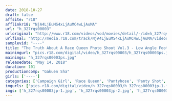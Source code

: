 ```yaml
---
date: 2018-10-27
draft: false
affsite: "r18"
afflinkr18: "NjA4LjEuMS4xLjAuMC4wLjAuMA"
url: "h_327rqs00003"
urloriginal: "http://www.r18.com/videos/vod/movies/detail/-/id=h_327rqs00003"
urlfinal: "http://media.r18.com/track/NjA4LjEuMS4xLjAuMC4wLjAuMA/videos/vod/movies/detail/-/id=h_327rqs00003"
samplevid: "----"
title: "The Truth About A Race Queen Photo Shoot Vol.3 - Low Angle Footage Of Race Queen Panties On Display! -"
mainimgurl: "pics.r18.com/digital/video/h_327rqs00003/h_327rqs00003ps.jpg"
mainimgs: "h_327rqs00003ps.jpg"
releasedate: "May 14, 2018"
duration: 101
productioncomp: "Gakuen Sha"
girls: ['----']
categories: ['Campaign Girl', 'Race Queen', 'Pantyhose', 'Panty Shot', 'Voyeur']
imgurls: ['pics.r18.com/digital/video/h_327rqs00003/h_327rqs00003jp-1.jpg', 'pics.r18.com/digital/video/h_327rqs00003/h_327rqs00003jp-2.jpg', 'pics.r18.com/digital/video/h_327rqs00003/h_327rqs00003jp-3.jpg', 'pics.r18.com/digital/video/h_327rqs00003/h_327rqs00003jp-4.jpg', 'pics.r18.com/digital/video/h_327rqs00003/h_327rqs00003jp-5.jpg', 'pics.r18.com/digital/video/h_327rqs00003/h_327rqs00003jp-6.jpg', 'pics.r18.com/digital/video/h_327rqs00003/h_327rqs00003jp-7.jpg', 'pics.r18.com/digital/video/h_327rqs00003/h_327rqs00003jp-8.jpg', 'pics.r18.com/digital/video/h_327rqs00003/h_327rqs00003jp-9.jpg', 'pics.r18.com/digital/video/h_327rqs00003/h_327rqs00003jp-10.jpg', 'pics.r18.com/digital/video/h_327rqs00003/h_327rqs00003jp-11.jpg', 'pics.r18.com/digital/video/h_327rqs00003/h_327rqs00003jp-12.jpg', 'pics.r18.com/digital/video/h_327rqs00003/h_327rqs00003jp-13.jpg', 'pics.r18.com/digital/video/h_327rqs00003/h_327rqs00003jp-14.jpg', 'pics.r18.com/digital/video/h_327rqs00003/h_327rqs00003jp-15.jpg', 'pics.r18.com/digital/video/h_327rqs00003/h_327rqs00003jp-16.jpg', 'pics.r18.com/digital/video/h_327rqs00003/h_327rqs00003jp-17.jpg', 'pics.r18.com/digital/video/h_327rqs00003/h_327rqs00003jp-18.jpg', 'pics.r18.com/digital/video/h_327rqs00003/h_327rqs00003jp-19.jpg', 'pics.r18.com/digital/video/h_327rqs00003/h_327rqs00003jp-20.jpg']
imgs: ['h_327rqs00003jp-1.jpg', 'h_327rqs00003jp-2.jpg', 'h_327rqs00003jp-3.jpg', 'h_327rqs00003jp-4.jpg', 'h_327rqs00003jp-5.jpg', 'h_327rqs00003jp-6.jpg', 'h_327rqs00003jp-7.jpg', 'h_327rqs00003jp-8.jpg', 'h_327rqs00003jp-9.jpg', 'h_327rqs00003jp-10.jpg', 'h_327rqs00003jp-11.jpg', 'h_327rqs00003jp-12.jpg', 'h_327rqs00003jp-13.jpg', 'h_327rqs00003jp-14.jpg', 'h_327rqs00003jp-15.jpg', 'h_327rqs00003jp-16.jpg', 'h_327rqs00003jp-17.jpg', 'h_327rqs00003jp-18.jpg', 'h_327rqs00003jp-19.jpg', 'h_327rqs00003jp-20.jpg']
---
```


